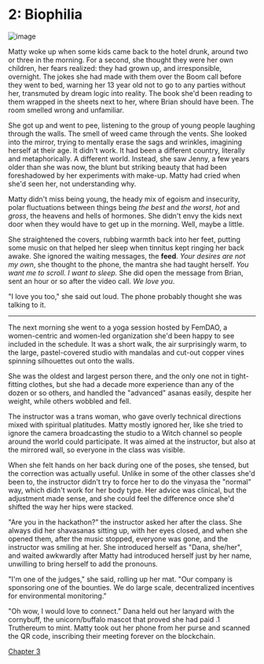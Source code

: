 # 2: Biophilia

![image](assets/images/environmentalist.jpg)

Matty woke up when some kids came back to the hotel drunk, around two or three in the morning. For a second, she thought they were her own children, her fears realized: they had grown up, and irresponsible, overnight. The jokes she had made with them over the Boom call before they went to bed, warning her 13 year old not to go to any parties without her, transmuted by dream logic into reality. The book she'd been reading to them wrapped in the sheets next to her, where Brian should have been. The room smelled wrong and unfamiliar.

She got up and went to pee, listening to the group of young people laughing through the walls. The smell of weed came through the vents. She looked into the mirror, trying to mentally erase the sags and wrinkles, imagining herself at their age. It didn't work. It had been a different country, literally and metaphorically. A different world. Instead, she saw Jenny, a few years older than she was now, the blunt but striking beauty that had been foreshadowed by her experiments with make-up. Matty had cried when she'd seen her, not understanding why.

Matty didn't miss being young, the heady mix of egoism and insecurity, polar fluctuations between things being *the best* and *the worst*, *hot* and *gross*, the heavens and hells of hormones. She didn't envy the kids next door when they would have to get up in the morning. Well, maybe a little.

She straightened the covers, rubbing warmth back into her feet, putting some music on that helped her sleep when tinnitus kept ringing her back awake. She ignored the waiting messages, the **feed**. *Your desires are not my own*, she thought to the phone, the mantra she had taught herself. *You want me to scroll. I want to sleep.* She did open the message from Brian, sent an hour or so after the video call. *We love you*.

"I love you too," she said out loud. The phone probably thought she was talking to it.
___

The next morning she went to a yoga session hosted by FemDAO, a women-centric and women-led organization she'd been happy to see included in the schedule. It was a short walk, the air surprisingly warm, to the large, pastel-covered studio with mandalas and cut-out copper vines spinning silhouettes out onto the walls.

She was the oldest and largest person there, and the only one not in tight-fitting clothes, but she had a decade more experience than any of the dozen or so others, and handled the "advanced" asanas easily, despite her weight, while others wobbled and fell.

The instructor was a trans woman, who gave overly technical directions mixed with spiritual platitudes. Matty mostly ignored her, like she tried to ignore the camera broadcasting the studio to a Witch channel so people around the world could participate. It was aimed at the instructor, but also at the mirrored wall, so everyone in the class was visible.

When she felt hands on her back during one of the poses, she tensed, but the correction was actually useful. Unlike in some of the other classes she'd been to, the instructor didn't try to force her to do the vinyasa the "normal" way, which didn't work for her body type. Her advice was clinical, but the adjustment made sense, and she could feel the difference once she'd shifted the way her hips were stacked.

"Are you in the hackathon?" the instructor asked her after the class. She always did her shavasanas sitting up, with her eyes closed, and when she opened them, after the music stopped, everyone was gone, and the instructor was smiling at her. She introduced herself as "Dana, she/her", and waited awkwardly after Matty had introduced herself just by her name, unwilling to bring herself to add the pronouns.

"I'm one of the judges," she said, rolling up her mat. "Our company is sponsoring one of the bounties. We do large scale, decentralized incentives for environmental monitoring."

"Oh wow, I would love to connect." Dana held out her lanyard with the cornybuff, the unicorn/buffalo mascot that proved she had paid .1 Truthereum to mint. Matty took out her phone from her purse and scanned the QR code, inscribing their meeting forever on the blockchain.

[Chapter 3](chapter-3.md)
